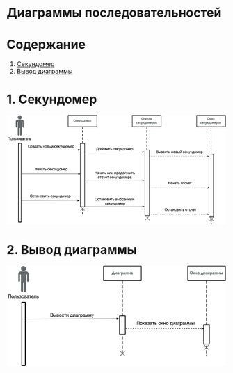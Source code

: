 # Диаграммы последовательностей

# Содержание
1. [Секундомер](#1)  
2. [Вывод диаграммы](#2)  

<a name="1"/>

# 1. Секундомер 
![Диаграмма последовательностей 1](../../Images/Sequence1.png)

<a name="2"/>

# 2. Вывод диаграммы
![Диаграмма последовательностей 2](../../Images/Sequence2.png)
